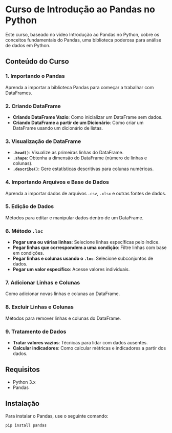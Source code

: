 # Curso de Introdução ao Pandas no Python

Este curso, baseado no vídeo Introdução ao Pandas no Python, cobre os conceitos fundamentais do Pandas, uma biblioteca poderosa para análise de dados em Python.

## Conteúdo do Curso

### 1. Importando o Pandas
Aprenda a importar a biblioteca Pandas para começar a trabalhar com DataFrames.

### 2. Criando DataFrame
- **Criando DataFrame Vazio**: Como inicializar um DataFrame sem dados.
- **Criando DataFrame a partir de um Dicionário**: Como criar um DataFrame usando um dicionário de listas.

### 3. Visualização de DataFrame
- **`.head()`**: Visualize as primeiras linhas do DataFrame.
- **`.shape`**: Obtenha a dimensão do DataFrame (número de linhas e colunas).
- **`.describe()`**: Gere estatísticas descritivas para colunas numéricas.

### 4. Importando Arquivos e Base de Dados
Aprenda a importar dados de arquivos `.csv`, `.xlsx` e outras fontes de dados.

### 5. Edição de Dados
Métodos para editar e manipular dados dentro de um DataFrame.

### 6. Método `.loc`
- **Pegar uma ou várias linhas**: Selecione linhas específicas pelo índice.
- **Pegar linhas que correspondem a uma condição**: Filtre linhas com base em condições.
- **Pegar linhas e colunas usando o `.loc`**: Selecione subconjuntos de dados.
- **Pegar um valor específico**: Acesse valores individuais.

### 7. Adicionar Linhas e Colunas
Como adicionar novas linhas e colunas ao DataFrame.

### 8. Excluir Linhas e Colunas
Métodos para remover linhas e colunas do DataFrame.

### 9. Tratamento de Dados
- **Tratar valores vazios**: Técnicas para lidar com dados ausentes.
- **Calcular indicadores**: Como calcular métricas e indicadores a partir dos dados.

## Requisitos
- Python 3.x
- Pandas

## Instalação
Para instalar o Pandas, use o seguinte comando:
```bash
pip install pandas
